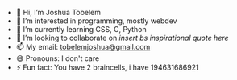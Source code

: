 - 👋 Hi, I’m Joshua Tobelem
- 👀 I’m interested in programming, mostly webdev
- 🌱 I’m currently learning CSS, C, Python
- 💞️ I’m looking to collaborate on *insert bs inspirational quote here*
- 📫 My email: tobelemjoshua@gmail.com
- 😄 Pronouns: I don't care
- ⚡ Fun fact: You have 2 braincells, i have 194631686921

<!---
joshuatUnlimited/joshuatUnlimited is a ✨ special ✨ repository because its `README.md` (this file) appears on your GitHub profile.
You can click the Preview link to take a look at your changes.
--->
